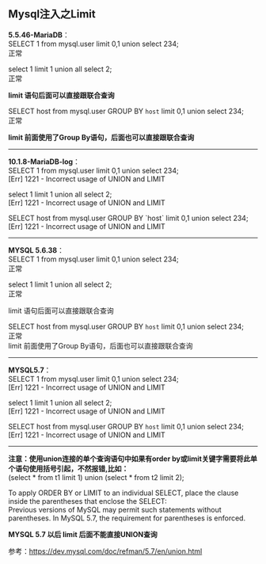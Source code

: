 ## Mysql注入之Limit

**5.5.46-MariaDB**：  
SELECT 1 from mysql.user limit 0,1 union select 234;  
正常  

select 1 limit 1 union all select 2;  
正常

**limit 语句后面可以直接跟联合查询**

SELECT host from mysql.user GROUP BY `host` limit 0,1 union select 234;  
正常

**limit 前面使用了Group By语句，后面也可以直接跟联合查询**  

----
**10.1.8-MariaDB-log**：    
SELECT 1 from mysql.user limit 0,1 union select 234;  
[Err] 1221 - Incorrect usage of UNION and LIMIT  

select 1 limit 1 union all select 2;  
[Err] 1221 - Incorrect usage of UNION and LIMIT  

SELECT host from mysql.user GROUP BY \`host\` limit 0,1 union select 234;  
[Err] 1221 - Incorrect usage of UNION and LIMIT  

----
**MYSQL 5.6.38**：    
SELECT 1 from mysql.user limit 0,1 union select 234;  
正常

select 1 limit 1 union all select 2;  
正常

limit 语句后面可以直接跟联合查询

SELECT host from mysql.user GROUP BY `host` limit 0,1 union select 234;  
正常  
limit 前面使用了Group By语句，后面也可以直接跟联合查询  

----
**MYSQL5.7**：  
SELECT 1 from mysql.user limit 0,1 union select 234;  
[Err] 1221 - Incorrect usage of UNION and LIMIT

select 1 limit 1 union all select 2;  
[Err] 1221 - Incorrect usage of UNION and LIMIT

SELECT host from mysql.user GROUP BY `host` limit 0,1 union select 234;  
[Err] 1221 - Incorrect usage of UNION and LIMIT

----

**注意：使用union连接的单个查询语句中如果有order by或limit关键字需要将此单个语句使用括号引起，不然报错,比如：**  
(select * from t1 limit 1) union (select * from t2 limit 2);


To apply ORDER BY or LIMIT to an individual SELECT, place the clause inside the parentheses that enclose the SELECT:  
Previous versions of MySQL may permit such statements without parentheses. In MySQL 5.7, the requirement for parentheses is enforced.      

**MYSQL 5.7 以后 limit 后面不能直接UNION查询**  

参考：https://dev.mysql.com/doc/refman/5.7/en/union.html